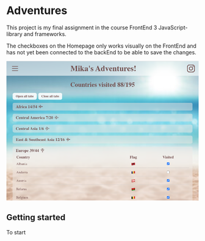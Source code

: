 # **Adventures**

This project is my final assignment in the course FrontEnd 3 JavaScript-library and frameworks.

The checkboxes on the Homepage only works visually on the FrontEnd and has not yet been connected to the backEnd to be able to save the changes.

![Homepage overview](public/images/overview_homepage.png)

## **Getting started**

To start 